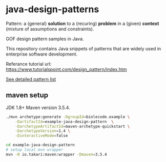 # java-design-patterns

Pattern: a (general) **solution** to a (recuring) **problem** in a (given) **context** (mixture of assumptions and constraints).

GOF design pattern samples in Java.

This repository contains Java snippets of patterns that are widely used in enterprise software development.

Referance tutorial url: https://www.tutorialspoint.com/design_pattern/index.htm 

[See detailed pattern list](./docs/index.md)



## maven setup

JDK 1.8+
Maven version 3.5.4.

```bash
./mvn archetype:generate -DgroupId=binlecode.example \
    -DartifactId=example-java-design-pattern  \
    -DarchetypeArtifactId=maven-archetype-quickstart \
    -DarchetypeVersion=1.4 \
    -DinteractiveMode=false

cd example-java-design-pattern
# setup local mvn wrapper
mvn -N io.takari:maven:wrapper -Dmaven=3.5.4
```

